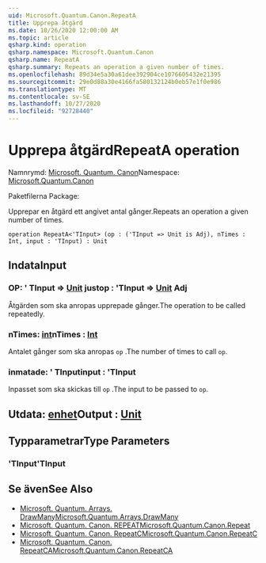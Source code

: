 ```yaml
---
uid: Microsoft.Quantum.Canon.RepeatA
title: Upprepa åtgärd
ms.date: 10/26/2020 12:00:00 AM
ms.topic: article
qsharp.kind: operation
qsharp.namespace: Microsoft.Quantum.Canon
qsharp.name: RepeatA
qsharp.summary: Repeats an operation a given number of times.
ms.openlocfilehash: 89d34e5a30a61dee392904ce1076605432e21395
ms.sourcegitcommit: 29e0d88a30e4166fa580132124b0eb57e1f0e986
ms.translationtype: MT
ms.contentlocale: sv-SE
ms.lasthandoff: 10/27/2020
ms.locfileid: "92728440"
---
```

# <a name="repeata-operation"></a><span data-ttu-id="f4e43-102">Upprepa åtgärd</span><span class="sxs-lookup"><span data-stu-id="f4e43-102">RepeatA operation</span></span>

<span data-ttu-id="f4e43-103">Namnrymd: [Microsoft. Quantum. Canon](xref:Microsoft.Quantum.Canon)</span><span class="sxs-lookup"><span data-stu-id="f4e43-103">Namespace: [Microsoft.Quantum.Canon](xref:Microsoft.Quantum.Canon)</span></span>

<span data-ttu-id="f4e43-104">Paketfilerna [](https://nuget.org/packages/)</span><span class="sxs-lookup"><span data-stu-id="f4e43-104">Package: [](https://nuget.org/packages/)</span></span>


<span data-ttu-id="f4e43-105">Upprepar en åtgärd ett angivet antal gånger.</span><span class="sxs-lookup"><span data-stu-id="f4e43-105">Repeats an operation a given number of times.</span></span>

```qsharp
operation RepeatA<'TInput> (op : ('TInput => Unit is Adj), nTimes : Int, input : 'TInput) : Unit
```


## <a name="input"></a><span data-ttu-id="f4e43-106">Indata</span><span class="sxs-lookup"><span data-stu-id="f4e43-106">Input</span></span>

### <a name="op--tinput--unit-adj"></a><span data-ttu-id="f4e43-107">OP: ' TInput => [Unit](xref:microsoft.quantum.lang-ref.unit) just</span><span class="sxs-lookup"><span data-stu-id="f4e43-107">op : 'TInput => [Unit](xref:microsoft.quantum.lang-ref.unit) Adj</span></span>

<span data-ttu-id="f4e43-108">Åtgärden som ska anropas upprepade gånger.</span><span class="sxs-lookup"><span data-stu-id="f4e43-108">The operation to be called repeatedly.</span></span>


### <a name="ntimes--int"></a><span data-ttu-id="f4e43-109">nTimes: [int](xref:microsoft.quantum.lang-ref.int)</span><span class="sxs-lookup"><span data-stu-id="f4e43-109">nTimes : [Int](xref:microsoft.quantum.lang-ref.int)</span></span>

<span data-ttu-id="f4e43-110">Antalet gånger som ska anropas `op` .</span><span class="sxs-lookup"><span data-stu-id="f4e43-110">The number of times to call `op`.</span></span>


### <a name="input--tinput"></a><span data-ttu-id="f4e43-111">inmatade: ' TInput</span><span class="sxs-lookup"><span data-stu-id="f4e43-111">input : 'TInput</span></span>

<span data-ttu-id="f4e43-112">Inpasset som ska skickas till `op` .</span><span class="sxs-lookup"><span data-stu-id="f4e43-112">The input to be passed to `op`.</span></span>



## <a name="output--unit"></a><span data-ttu-id="f4e43-113">Utdata: [enhet](xref:microsoft.quantum.lang-ref.unit)</span><span class="sxs-lookup"><span data-stu-id="f4e43-113">Output : [Unit](xref:microsoft.quantum.lang-ref.unit)</span></span>



## <a name="type-parameters"></a><span data-ttu-id="f4e43-114">Typparametrar</span><span class="sxs-lookup"><span data-stu-id="f4e43-114">Type Parameters</span></span>

### <a name="tinput"></a><span data-ttu-id="f4e43-115">'TInput</span><span class="sxs-lookup"><span data-stu-id="f4e43-115">'TInput</span></span>



## <a name="see-also"></a><span data-ttu-id="f4e43-116">Se även</span><span class="sxs-lookup"><span data-stu-id="f4e43-116">See Also</span></span>

- [<span data-ttu-id="f4e43-117">Microsoft. Quantum. Arrays. DrawMany</span><span class="sxs-lookup"><span data-stu-id="f4e43-117">Microsoft.Quantum.Arrays.DrawMany</span></span>](xref:Microsoft.Quantum.Arrays.DrawMany)
- [<span data-ttu-id="f4e43-118">Microsoft. Quantum. Canon. REPEAT</span><span class="sxs-lookup"><span data-stu-id="f4e43-118">Microsoft.Quantum.Canon.Repeat</span></span>](xref:Microsoft.Quantum.Canon.Repeat)
- [<span data-ttu-id="f4e43-119">Microsoft. Quantum. Canon. RepeatC</span><span class="sxs-lookup"><span data-stu-id="f4e43-119">Microsoft.Quantum.Canon.RepeatC</span></span>](xref:Microsoft.Quantum.Canon.RepeatC)
- [<span data-ttu-id="f4e43-120">Microsoft. Quantum. Canon. RepeatCA</span><span class="sxs-lookup"><span data-stu-id="f4e43-120">Microsoft.Quantum.Canon.RepeatCA</span></span>](xref:Microsoft.Quantum.Canon.RepeatCA)